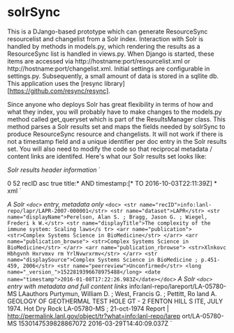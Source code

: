 # solrSync
This is a DJango-based prototype which can generate ResourceSync resourcelist and changelist from a Solr index. Interaction with Solr is handled by methods in models.py, which rendering the results as a ResourceSync list is handled in views.py. When Django is started, these items are accessed via http://hostname:port/resourcelist.xml or http://hostname:port/changelist.xml. Initial settings are configurable in settings.py. Subsequently, a small amount of data is stored in a sqllite db. This application uses the [resync library][https://github.com/resync/resync].

Since anyone who deploys Solr has great flexibility in terms of how and what they index, you will probably have to make changes to the models.py method called get_queryset which is part of the ResultsManager class. This method parses a Solr results set and maps the fields needed by solrSync to produce ResourceSync resource and changelists. It will not work if there is not a timestamp field and a unique identifier per doc entry in the Solr results set. You will also need to modify the code so that reciprocal metadata / content links are identifed. Here's what our Solr results set looks like:

*Solr results header information*
`
<?xml version="1.0" encoding="UTF-8"?>
<response>

<lst name="responseHeader">
  <int name="status">0</int>
  <int name="QTime">52</int>
  <lst name="params">
    <str name="sort">recID asc</str>
    <str name="indent">true</str>
    <str name="q">title:* AND timestamp:[* TO 2016-10-03T22:11:39Z]</str>
    <str name="cursorMark">*</str>
    <str name="wt">xml</str>
  </lst>
</lst>
<result name="response" numFound="26469" start="0">
`

*A Solr `<doc>` entry, metadata only*
`
  <doc>
    <str name="recID">info:lanl-repo/lapr/LAPR-2007-000001</str>
    <str name="dataset">LAPR</str>
    <str name="displayName">Perelson, Alan S. ; Bragg, Jason G. ; Wiegel, Frederi
k W.</str>
    <str name="displayTitle">The complexity of the immune system: Scaling laws</s
tr>
    <arr name="publication">
      <str>Complex Systems Science in BioMedicine</str>
    </arr>
    <arr name="publication_browse">
      <str>Complex Systems Science in BioMedicine</str>
    </arr>
    <arr name="publication_rbrowse">
      <str>Xlnkovc Hbhgvnh Hxrvmxv rm YrlNvwrxrmv</str>
    </arr>
    <str name="displaySource">Complex Systems Science in BioMedicine ; p.451-459,
 2006</str>
    <str name="peerreview">Unconfirmed</str>
    <long name="_version_">1522819396678975488</long>
    <date name="timestamp">2016-01-08T17:22:26.983Z</date></doc>
`
*A Solr `<doc>` entry with metadata and full content links*
  <doc>
    <str name="recID">info:lanl-repo/lareport/LA-05780-MS</str>
    <str name="dataset">LAauthors</str>
    <str name="displayName">Purtymun, William D. ; West, Francis G. ; Pettitt, Ro
land A.</str>
    <str name="displayTitle">GEOLOGY OF GEOTHERMAL TEST HOLE GT - 2 FENTON HILL S
ITE, JULY 1974.</str>
    <arr name="collection">
      <str>Hot Dry Rock</str>
    </arr>
    <str name="displaySource">LA-05780-MS ; 21-oct-1974</str>
    <arr name="url">
      <str>Report | http://permalink.lanl.gov/object/tr?what=info:lanl-repo/larep
ort/LA-05780-MS</str>
    </arr>
    <long name="_version_">1530147539828867072</long>
    <date name="timestamp">2016-03-29T14:40:09.037Z</date></doc>
`
